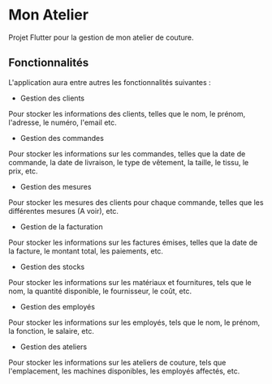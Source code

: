 # Mon Atelier

Projet Flutter pour la gestion de mon atelier de couture.

## Fonctionnalités

L'application aura entre autres les fonctionnalités suivantes :
* Gestion des clients

Pour stocker les informations des clients, telles que le nom, le prénom, l'adresse, le numéro, l'email etc.

* Gestion des commandes

Pour stocker les informations sur les commandes, telles que la date de commande, la date de livraison, le type de vêtement, la taille, le tissu, le prix, etc.

* Gestion des mesures

Pour stocker les mesures des clients pour chaque commande, telles que les différentes mesures (A voir), etc.

* Gestion de la facturation

Pour stocker les informations sur les factures émises, telles que la date de la facture, le montant total, les paiements, etc.

* Gestion des stocks

Pour stocker les informations sur les matériaux et fournitures, tels que le nom, la quantité disponible, le fournisseur, le coût, etc.

* Gestion des employés

Pour stocker les informations sur les employés, tels que le nom, le prénom, la fonction, le salaire, etc.

* Gestion des ateliers

Pour stocker les informations sur les ateliers de couture, tels que l'emplacement, les machines disponibles, les employés affectés, etc.

